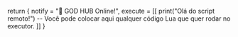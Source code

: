 return {
    notify = "👋 GOD HUB Online!",
    execute = [[
        print("Olá do script remoto!")
        -- Você pode colocar aqui qualquer código Lua que quer rodar no executor.
    ]]
}
